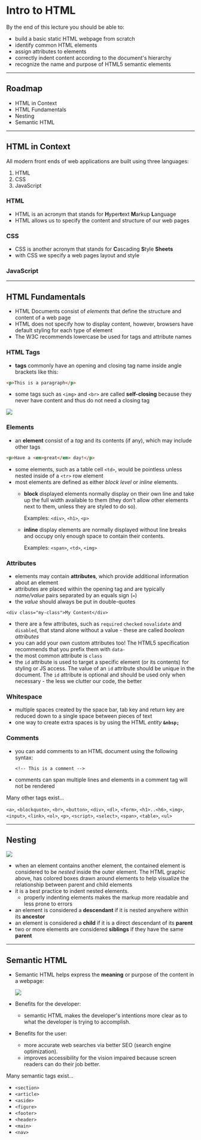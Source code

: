 # Intro to HTML

By the end of this lecture you should be able to: 

* build a basic static HTML webpage from scratch
* identify common HTML elements
* assign attributes to elements
* correctly indent content according to the document's hierarchy
* recognize the name and purpose of HTML5 semantic elements

---

## Roadmap

* HTML in Context
* HTML Fundamentals
* Nesting
* Semantic HTML

---

## HTML in Context

All modern front ends of web applications are built using three languages: 

1. HTML
2. CSS
3. JavaScript

### HTML 
* HTML is an acronym that stands for **H**yper**t**ext **M**arkup **L**anguage
* HTML allows us to specify the content and structure of our web pages

### CSS
* CSS is another acronym that stands for **C**ascading **S**tyle **Sheets**
* with CSS we specify a web pages layout and style 

### JavaScript

---

## HTML Fundamentals

* HTML Documents consist of *elements* that define the structure and content of a web page
* HTML does not specify how to display content, however, browsers have default styling for each type of element
* The W3C recommends lowercase be used for tags and attribute names

### HTML Tags

* **tags** commonly have an opening and closing tag name inside angle brackets like this: 

```html
<p>This is a paragraph</p>
```
* some tags such as `<img>` and `<br>` are called **self-closing** because they never have content and thus do not need a closing tag

<img src="https://i.imgur.com/HeyHpUx.gif">

### Elements

* an **element** consist of a *tag* and its contents (if any), which may include other tags

```html
<p>Have a <em>great</em> day!</p>
```
* some elements, such as a table cell `<td>`, would be pointless unless nested inside of a `<tr>` row element
* most elements are defined as either *block level* or *inline* elements.
    * **block** displayed elements normally display on their own line and take up the full width available to them (they don't allow other elements next to them, unless they are styled to do so).

      Examples: `<div>`, `<h1>`, `<p>`
  * **inline** display elements are normally displayed without line breaks and occupy only enough space to contain their contents.

      Examples: `<span>`, `<td>`, `<img>`

### Attributes

* elements may contain **attributes**, which provide additional information about an element
* attributes are placed within the opening tag and are typically *name/value* pairs separated by an equals sign (`=`)
* the *value* should always be put in double-quotes

```
<div class="my-class">My Content</div>
```

* there are a few attributes, such as `required` `checked` `novalidate` and `disabled`, that stand alone without a value - these are called *boolean attributes*
* you can add your own custom attributes too! The HTML5 specification recommends that you prefix them with `data-`
* the most common attribute is `class`
* the `id` attribute is used to target a specific element (or its contents) for styling or JS access.  The value of an `id` attribute should be unique in the document. The `id` attribute is optional and should be used only when necessary - the less we clutter our code, the better

### Whitespace

* multiple spaces created by the space bar, tab key and return key are reduced down to a single space between pieces of text
* one way to create extra spaces is by using the HTML *entity* **`&nbsp;`**

### Comments

* you can add comments to an HTML document using the following syntax:

   ```
   <!-- This is a comment -->
   ```
* comments can span multiple lines and elements in a comment tag will not be rendered


Many other tags exist...

`<a>`, `<blockquote>`, `<br>`, `<button>`, `<div>`, `<dl>`, `<form>`, `<h1>..<h6>`, `<img>`, `<input>`, `<link>`, `<ol>`, `<p>`, `<script>`, `<select>`, `<span>`, `<table>`, `<ul>`

---

## Nesting

<img src="https://i.imgur.com/9m8w40Y.png">

* when an element contains another element, the contained element is considered to be *nested* inside the outer element.  The HTML graphic above, has colored boxes drawn around elements to help visualize the relationship between parent and child elements
* it is a best practice to indent nested elements.  
    * properly indenting elements makes the markup more readable and less prone to errors
* an element is considered a **descendant** if it is nested anywhere within its **ancestor**
* an element is considered a **child** if it is a direct descendant of its **parent**
* two or more elements are considered **siblings** if they have the same **parent**

---

## Semantic HTML

* Semantic HTML helps express the **meaning** or purpose of the content in a webpage:

	<img src="https://i.imgur.com/2jxmD28.png">

* Benefits for the developer:
    * semantic HTML makes the developer's intentions more clear as to what the developer is trying to accomplish.
* Benefits for the user:
    * more accurate web searches via better SEO (search engine optimization).
    * improves accessibility for the vision impaired because screen readers can do their job better.

Many semantic tags exist...

* `<section>`
* `<article>`
* `<aside>`
* `<figure>`
* `<footer>`
* `<header>`
* `<main>`
* `<nav>`
